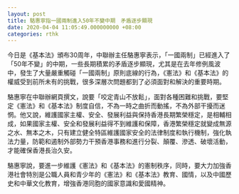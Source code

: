 ```yaml
---
layout: post
title: 駱惠寧指一國兩制進入50年不變中期　矛盾逐步顯現
date: 2020-04-04 11:05:49.000000000 +08:00
categories: rthk
---
```


今日是《基本法》頒布30周年，中聯辦主任駱惠寧表示，「一國兩制」已經進入了「50年不變」的中期，一些長期積累的矛盾逐步顯現，尤其是在去年修例風波中，發生了大量嚴重觸碰「一國兩制」原則底線的行為，《憲法》和《基本法》的權威受到前所未有的挑戰，很多深層次問題都到了必須面對和解決的重要時期。

駱惠寧在中聯辦網頁撰文，說要「咬定青山不放鬆」，面對各種困難和挑戰，要堅定《憲法》和《基本法》制度自信，不為一時之曲折而動搖，不為外部干擾而迷惘。他又說，維護國家主權、安全、發展利益與保持香港長期繁榮穩定，是相輔相成，如果國家主權、安全和發展利益得不到維護和保障，香港繁榮穩定就變成無源之水、無本之木，只有建立健全特區維護國家安全的法律制度和執行機制，強化執法力量，防範和遏制外部勢力干預香港事務和進行分裂、顛覆、滲透、破壞活動，才能確保香港長治久安。

駱惠寧說，要進一步維護《憲法》和《基本法》的憲制秩序，同時，要大力加強香港社會特別是公職人員和青少年的《憲法》和《基本法》教育、國情，以及中國歷史和中華文化教育，增強香港同胞的國家意識和愛國精神。
